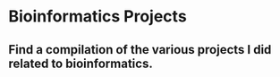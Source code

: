 # Bioinformatics Projects
## Find a compilation of the various projects I did related to bioinformatics. 

